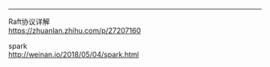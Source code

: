 
---
Raft协议详解  
<https://zhuanlan.zhihu.com/p/27207160>  

spark  
<http://weinan.io/2018/05/04/spark.html>  